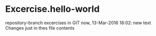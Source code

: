 # Excercise.hello-world
repository-branch excercises in GIT
now, 13-Mar-2016 18:02: new text
          Changes just in thes file contents
